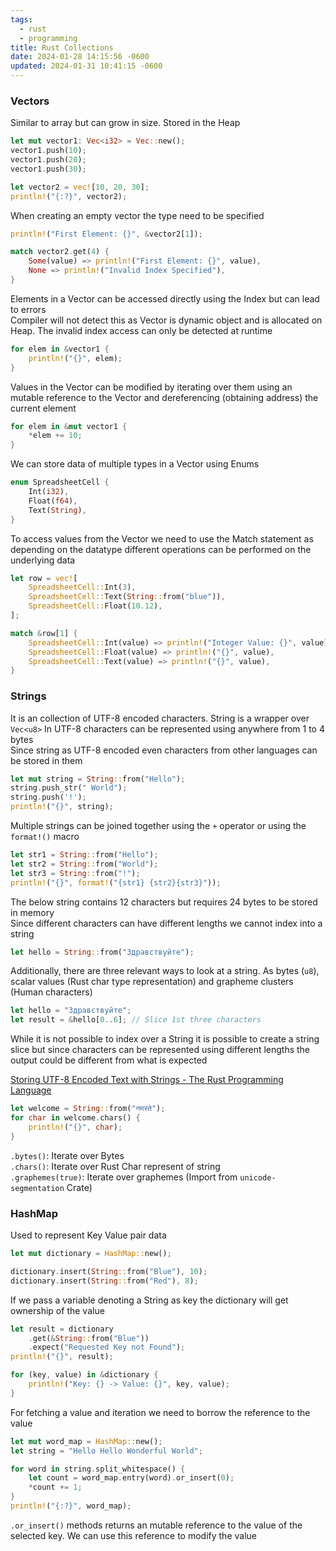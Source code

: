 ```yaml
---
tags:
  - rust
  - programming
title: Rust Collections
date: 2024-01-28 14:15:56 -0600
updated: 2024-01-31 10:41:15 -0600
---
```


### Vectors

Similar to array but can grow in size. Stored in the Heap

```rust
let mut vector1: Vec<i32> = Vec::new();
vector1.push(10);
vector1.push(20);
vector1.push(30);

let vector2 = vec![10, 20, 30];
println!("{:?}", vector2);
```

When creating an empty vector the type need to be specified

```rust
println!("First Element: {}", &vector2[1]);

match vector2.get(4) {
	Some(value) => println!("First Element: {}", value),
	None => println!("Invalid Index Specified"),
}
```

Elements in a Vector can be accessed directly using the Index but can lead to errors  
Compiler will not detect this as Vector is dynamic object and is allocated on Heap. The invalid index access can only be detected at runtime  

```rust
for elem in &vector1 {
	println!("{}", elem);
}
```

Values in the Vector can be modified by iterating over them using an mutable reference to the Vector and dereferencing (obtaining address) the current element

```rust
for elem in &mut vector1 {
	*elem += 10;
}
```

We can store data of multiple types in a Vector using Enums

```rust
enum SpreadsheetCell {
    Int(i32),
    Float(f64),
    Text(String),
}
```

To access values from the Vector we need to use the Match statement as depending on the datatype different operations can be performed on the underlying data

```rust
let row = vec![
	SpreadsheetCell::Int(3),
	SpreadsheetCell::Text(String::from("blue")),
	SpreadsheetCell::Float(10.12),
];

match &row[1] {
	SpreadsheetCell::Int(value) => println!("Integer Value: {}", value),
	SpreadsheetCell::Float(value) => println!("{}", value),
	SpreadsheetCell::Text(value) => println!("{}", value),
}
```

### Strings

It is an collection of UTF-8 encoded characters. String is a wrapper over `Vec<u8>`
In UTF-8 characters can be represented using anywhere from 1 to 4 bytes  
Since string as UTF-8 encoded even characters from other languages can be stored in them

```rust
let mut string = String::from("Hello");
string.push_str(" World");
string.push('!');
println!("{}", string);
```

Multiple strings can be joined together using the `+` operator or using the `format!()` macro

```rust
let str1 = String::from("Hello");
let str2 = String::from("World");
let str3 = String::from("!");
println!("{}", format!("{str1} {str2}{str3}"));
```

The below string contains 12 characters but requires 24 bytes to be stored in memory  
Since different characters can have different lengths we cannot index into a string

```rust
let hello = String::from("Здравствуйте");
```

Additionally, there are three relevant ways to look at a string. As bytes (`u8`), scalar values (Rust char type representation) and grapheme clusters (Human characters)  

```rust
let hello = "Здравствуйте";
let result = &hello[0..6]; // Slice 1st three characters
```

While it is not possible to index over a String it is possible to create a string slice but since characters can be represented using different lengths the output could be different from what is expected

[Storing UTF-8 Encoded Text with Strings - The Rust Programming Language](https://doc.rust-lang.org/book/ch08-02-strings.html)

```rust
let welcome = String::from("नमस्ते");
for char in welcome.chars() {
	println!("{}", char);
}
```

`.bytes()`: Iterate over Bytes  
`.chars()`: Iterate over Rust Char represent of string  
`.graphemes(true)`: Iterate over graphemes (Import from `unicode-segmentation` Crate)

### HashMap

Used to represent Key Value pair data

```rust
let mut dictionary = HashMap::new();

dictionary.insert(String::from("Blue"), 10);
dictionary.insert(String::from("Red"), 8);
```

If we pass a variable denoting a String as key the dictionary will get ownership of the value

```rust
let result = dictionary
	.get(&String::from("Blue"))
	.expect("Requested Key not Found");
println!("{}", result);

for (key, value) in &dictionary {
	println!("Key: {} -> Value: {}", key, value);
}
```

For fetching a value and iteration we need to borrow the reference to the value

```rust
let mut word_map = HashMap::new();
let string = "Hello Hello Wonderful World";

for word in string.split_whitespace() {
	let count = word_map.entry(word).or_insert(0);
	*count += 1;
}
println!("{:?}", word_map);
```

`.or_insert()` methods returns an mutable reference to the value of the selected key. We can use this reference to modify the value
